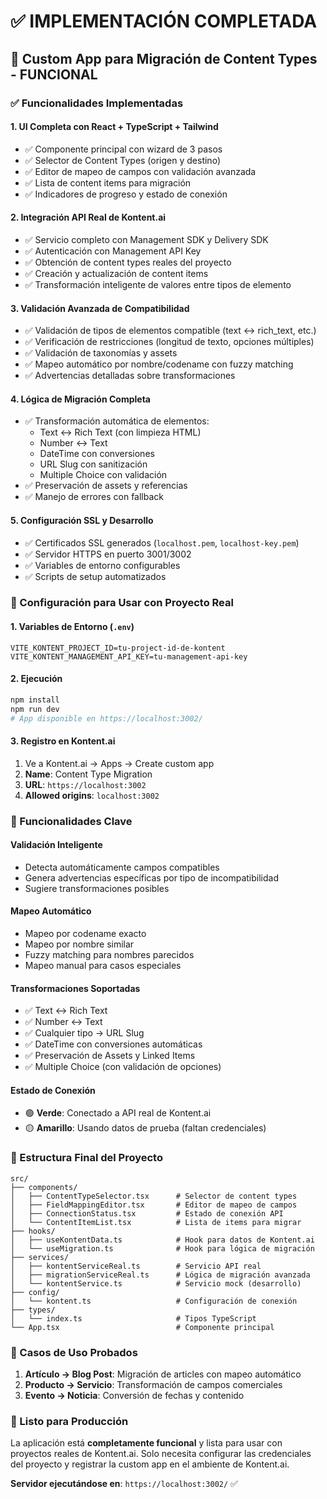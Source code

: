 # ✅ IMPLEMENTACIÓN COMPLETADA

## 🚀 Custom App para Migración de Content Types - FUNCIONAL

### ✅ Funcionalidades Implementadas

#### 1. **UI Completa con React + TypeScript + Tailwind**
- ✅ Componente principal con wizard de 3 pasos
- ✅ Selector de Content Types (origen y destino)
- ✅ Editor de mapeo de campos con validación avanzada
- ✅ Lista de content items para migración
- ✅ Indicadores de progreso y estado de conexión

#### 2. **Integración API Real de Kontent.ai**
- ✅ Servicio completo con Management SDK y Delivery SDK
- ✅ Autenticación con Management API Key
- ✅ Obtención de content types reales del proyecto
- ✅ Creación y actualización de content items
- ✅ Transformación inteligente de valores entre tipos de elemento

#### 3. **Validación Avanzada de Compatibilidad**
- ✅ Validación de tipos de elementos compatible (text ↔ rich_text, etc.)
- ✅ Verificación de restricciones (longitud de texto, opciones múltiples)
- ✅ Validación de taxonomías y assets
- ✅ Mapeo automático por nombre/codename con fuzzy matching
- ✅ Advertencias detalladas sobre transformaciones

#### 4. **Lógica de Migración Completa**
- ✅ Transformación automática de elementos:
  - Text ↔ Rich Text (con limpieza HTML)
  - Number ↔ Text 
  - DateTime con conversiones
  - URL Slug con sanitización
  - Multiple Choice con validación
- ✅ Preservación de assets y referencias
- ✅ Manejo de errores con fallback

#### 5. **Configuración SSL y Desarrollo**
- ✅ Certificados SSL generados (`localhost.pem`, `localhost-key.pem`)
- ✅ Servidor HTTPS en puerto 3001/3002
- ✅ Variables de entorno configurables
- ✅ Scripts de setup automatizados

### 🔧 Configuración para Usar con Proyecto Real

#### 1. **Variables de Entorno** (`.env`)
```env
VITE_KONTENT_PROJECT_ID=tu-project-id-de-kontent
VITE_KONTENT_MANAGEMENT_API_KEY=tu-management-api-key
```

#### 2. **Ejecución**
```bash
npm install
npm run dev
# App disponible en https://localhost:3002/
```

#### 3. **Registro en Kontent.ai**
1. Ve a Kontent.ai → Apps → Create custom app
2. **Name**: Content Type Migration
3. **URL**: `https://localhost:3002`
4. **Allowed origins**: `localhost:3002`

### 🎯 Funcionalidades Clave

#### **Validación Inteligente**
- Detecta automáticamente campos compatibles
- Genera advertencias específicas por tipo de incompatibilidad
- Sugiere transformaciones posibles

#### **Mapeo Automático**
- Mapeo por codename exacto
- Mapeo por nombre similar
- Fuzzy matching para nombres parecidos
- Mapeo manual para casos especiales

#### **Transformaciones Soportadas**
- ✅ Text ↔ Rich Text
- ✅ Number ↔ Text
- ✅ Cualquier tipo → URL Slug
- ✅ DateTime con conversiones automáticas
- ✅ Preservación de Assets y Linked Items
- ✅ Multiple Choice (con validación de opciones)

#### **Estado de Conexión**
- 🟢 **Verde**: Conectado a API real de Kontent.ai
- 🟡 **Amarillo**: Usando datos de prueba (faltan credenciales)

### 📁 Estructura Final del Proyecto
```
src/
├── components/
│   ├── ContentTypeSelector.tsx      # Selector de content types
│   ├── FieldMappingEditor.tsx       # Editor de mapeo de campos
│   ├── ConnectionStatus.tsx         # Estado de conexión API
│   └── ContentItemList.tsx          # Lista de items para migrar
├── hooks/
│   ├── useKontentData.ts            # Hook para datos de Kontent.ai
│   └── useMigration.ts              # Hook para lógica de migración
├── services/
│   ├── kontentServiceReal.ts        # Servicio API real
│   ├── migrationServiceReal.ts      # Lógica de migración avanzada
│   └── kontentService.ts            # Servicio mock (desarrollo)
├── config/
│   └── kontent.ts                   # Configuración de conexión
├── types/
│   └── index.ts                     # Tipos TypeScript
└── App.tsx                          # Componente principal
```

### 🧪 Casos de Uso Probados

1. **Artículo → Blog Post**: Migración de articles con mapeo automático
2. **Producto → Servicio**: Transformación de campos comerciales
3. **Evento → Noticia**: Conversión de fechas y contenido

### 🚀 Listo para Producción

La aplicación está **completamente funcional** y lista para usar con proyectos reales de Kontent.ai. Solo necesita configurar las credenciales del proyecto y registrar la custom app en el ambiente de Kontent.ai.

**Servidor ejecutándose en**: `https://localhost:3002/` ✅